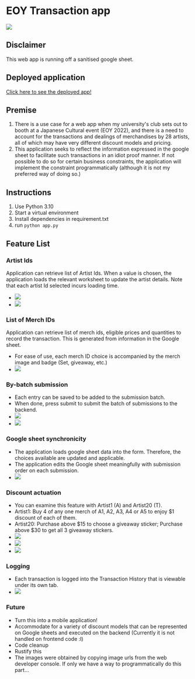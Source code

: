 # EOY Transaction app
![](docs/img/palette_logo.png)

## Disclaimer
This web app is running off a sanitised google sheet.

## Deployed application
[Click here to see the deployed app!](http://54.250.63.85:5000)

## Premise 
1. There is a use case for a web app when my university's club sets out to booth at a Japanese Cultural event (EOY 2022), and there is a need to account for the transactions and dealings of merchandises by 28 artists, all of which may have very different discount models and pricing. 
1. This application seeks to reflect the information expressed in the google sheet to facilitate such transactions in an idiot proof manner. If not possible to do so for certain business constraints, the application will implement the constraint programmatically (although it is not my preferred way of doing so.)

## Instructions
1. Use Python 3.10
1. Start a virtual environment
1. Install dependencies in requirement.txt
1. run `python app.py`

## Feature List
### Artist Ids 
Application can retrieve list of Artist Ids. When a value is chosen, the application loads the relevant worksheet to update the artist details. Note that each artist Id selected incurs loading time.
- ![](docs/img/eoy_trans_artistlist.png)
- ![](docs/img/eoy_trans_getuserinfo.png)

### List of Merch IDs
Application can retrieve list of merch ids, eligible prices and quantities to record the transaction. This is generated from information in the Google sheet.
- For ease of use, each merch ID choice is accompanied by the merch image and badge (Set, giveaway, etc.)
- ![](docs/img/eoy_trans_setofchweebs.png)

### By-batch submission
- Each entry can be saved to be added to the submission batch.
- When done, press submit to submit the batch of submissions to the backend.
- ![](docs/img/eoy_trans_loadingtransactions.png)
- ![](docs/img/eoy_trans_successsubmit.png)

### Google sheet synchronicity
- The application loads google sheet data into the form. Therefore, the choices available are updated and applicable.
- The application edits the Google sheet meaningfully with submission order on each submission.
- ![](docs/img/eoy_trans_excel.png)

### Discount actuation
- You can examine this feature with Artist1 (A) and Artist20 (T).
- Artist1: Buy 4 of any one merch of A1, A2, A3, A4 or A5 to enjoy $1 discount of each of them.
- Artist20: Purchase above $15 to choose a giveaway sticker; Purchase above $30 to get all 3 giveaway stickers.
- ![](docs/img/eoy_trans_giveaway1.png)
- ![](docs/img/eoy_trans_giveaway1done.png)
- ![](docs/img/eoy_trans_giveaway2done.png)

### Logging
- Each transaction is logged into the Transaction History that is viewable under its own tab.
- ![](docs/img/eoy_trans_savedrecords.png)

### Future
- Turn this into a mobile application!
- Accommodate for a variety of discount models that can be represented on Google sheets and executed on the backend (Currently it is not handled on frontend code :l)
- Code cleanup
- Rustify this
- The images were obtained by copying image urls from the web developer console. If only we have a way to programmatically do this part...
